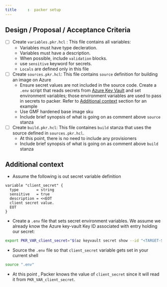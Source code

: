 ```yaml
---
title     :  packer setup
---
```


## Design / Proposal / Acceptance Criteria

- [ ] Create `variables.pkr.hcl` : This file contains all variables:
  - Variables must have type decleration.
  - Variables must have a description.
  - When possible, include `validation` blocks.
  - use `sensitive` keyword for secrets.
  - `Locals` are defined only in this file
- [ ] Create `sources.pkr.hcl`: This file contains `source` definition for building an image on Azure
  - Ensure secret values are not included in the source code. Create a `.env`
  script that reads secrets from [Azure Key Vault][azure-key-vault] and set environment variables;
  those environment variables are used to pass in secrets to packer. Refer to
  [Additional context](#additional-context) section for an example
  - Use GMF hardened base image sku
  - Include brief synopsis of what is going on as comment above `source` stanza
- [ ] Create `build.pkr.hcl`: This file containes `build` stanza that uses the source defined in `sources.pkr.hcl`.
  - At this point, there is no need to include any provisioners
  - Include brief synopsis of what is going on as comment above `build` stanza

## Additional context

- Assume the following is out secret variable definition

```hcl
variable "client_secret" {
  type        = string
  sensitive   = true
  description = <<EOT
  client secret value.
  EOT
}
```

- Create a `.env` file that sets secret environment variables. We assume we already know the Azure key-vault Key ID associated with entry holding our secret:

```bash
export PKR_VAR_client_secret="$(az keyvault secret show --id "<TARGET-SECRET-ID>" --query "value" --output tsv)"
```

- Source the `.env` file so that `client_secret` variable gets set in your current shell

```bash
source ".env"
```

- At this point , Packer knows the value of `client_secret` since it will read it from `PKR_VAR_client_secret`.

[azure-key-vault]:https://azure.microsoft.com/en-us/services/key-vault
